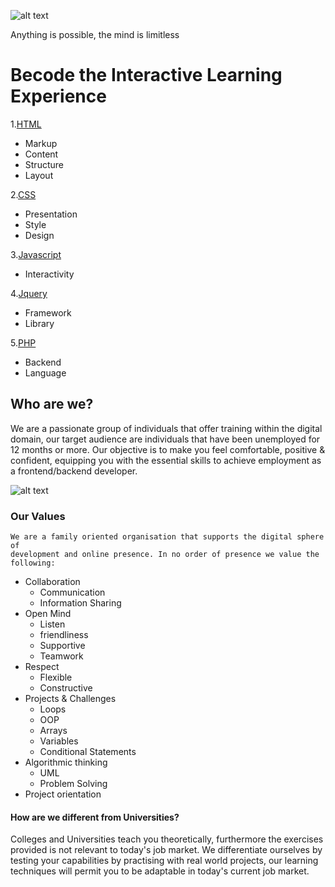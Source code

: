 ![alt text](http://register.becode.org/partners/images/SmallLogo.png "Logo Title Text 1")
<figcaption> Anything is possible, the mind is limitless </figcaption>


# Becode the Interactive Learning Experience 

1.[HTML](https://www.w3schools.com/tags/tag_area.asp)
* Markup
* Content
* Structure
* Layout

2.[CSS](http://www.css-tricks.com)
* Presentation
* Style
* Design

3.[Javascript](http://htmldog.com/guides/javascript/beginner/makingstuffhappen/)
* Interactivity

4.[Jquery](http://www.jquery.com)
* Framework
* Library

5.[PHP](http://www.homeandlearn.co.uk/php/php.html)
* Backend
* Language
		
## Who are we?

We are a passionate group of individuals that offer training within the digital domain, our target audience 
are individuals that have been unemployed for 12 months or more. Our objective is to make you feel comfortable,
positive & confident, equipping you with the essential skills to achieve employment as a frontend/backend developer.

![alt text](https://media.giphy.com/media/H0Oh2r1YOJLGw/giphy.gif "text")

###  Our Values
	
	We are a family oriented organisation that supports the digital sphere of
	development and online presence. In no order of presence we value the following:
      
* Collaboration
	* Communication
	* Information Sharing
* Open Mind
 	* Listen
	* friendliness
	* Supportive
	* Teamwork
* Respect
	* Flexible
	* Constructive
* Projects & Challenges
	* Loops
	* OOP
	* Arrays
	* Variables
	* Conditional Statements
* Algorithmic thinking
	* UML
	* Problem Solving
 * Project orientation
	
#### How are we different from Universities?

Colleges and Universities teach you theoretically, furthermore the exercises provided is not relevant to
today's job market. We differentiate ourselves by testing your capabilities by practising with real world
projects, our learning techniques will permit you to be adaptable in today's current job market.
	
	
